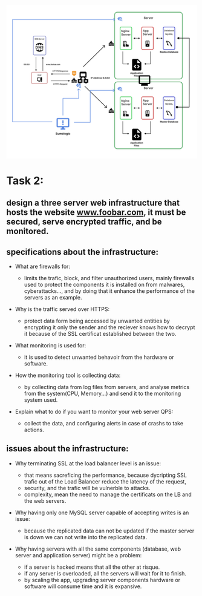 ![Task 2](https://github.com/bouhvli/alx-system_engineering-devops/blob/345f20dc72d90bee375aceb4f9357a76156a38f1/0x09-web_infrastructure_design/task2.png)
# Task 2:
design a three server web infrastructure that hosts the website www.foobar.com, it must be secured, serve encrypted traffic, and be monitored.
---
## specifications about the infrastructure:
- What are firewalls for:
    - limits the trafic, block, and filter unauthorized users, mainly firewalls used to protect the components it is installed on from
    malwares, cyberattacks..., and by doing that it enhance the performance of the servers as an example.

- Why is the traffic served over HTTPS:
    - protect data form being accessed by unwanted entities by encrypting it only the sender and the reciever knows how to decrypt it because of the SSL certificat
    established between the two.

- What monitoring is used for:
    - it is used to detect unwanted behavoir from the hardware or software.

- How the monitoring tool is collecting data:
    - by collecting data from log files from servers, and analyse metrics from the system(CPU, Memory...) and send it to the monitoring system used.

- Explain what to do if you want to monitor your web server QPS:
    - collect the data, and configuring alerts in case of crashs to take actions.
## issues about the infrastructure:

- Why terminating SSL at the load balancer level is an issue:
    - that means sacreficing the performance, because dycripting SSL trafic out of the Load Balancer reduce the latency of the request,
    - security, and the trafic will be vulnerble to attacks.
    - complexity, mean the need to manage the certificats on the LB and the web servers.

- Why having only one MySQL server capable of accepting writes is an issue:
    - because the replicated data can not be updated if the master server is down we can not write into the replicated data.

- Why having servers with all the same components (database, web server and application server) might be a problem:
    - if a server is hacked means that all the other at risque.
    - if any server is overloaded, all the servers will wait for it to finish.
    - by scaling the app, upgrading server components hardware or software will consume time and it is expansive.

